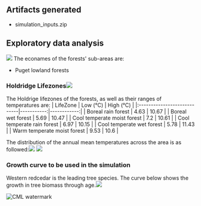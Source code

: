 ## Artifacts generated

*   simulation_inputs.zip

## Exploratory data analysis

![](https://asset.cml.dev/42439afe19295e706e1dd3d8cb70413f40ad6ab4?cml=png&cache-bypass=322f710f-82eb-48ce-b2a0-9f6fb99642b6)
The econames of the forests' sub-areas are:

*   Puget lowland forests

### Holdridge Lifezones![](https://asset.cml.dev/d102979f707797d51b62e2dcf1e010acd3bd89ad?cml=png&cache-bypass=7c3a429e-6c38-442b-88fb-cebd75484d6b)

The Holdrige lifezones of the forests, as well as their ranges of temperatures are:
| LifeZone                    |   Low (°C) |   High (°C) |
|:----------------------------|-----------:|------------:|
| Boreal rain forest          |       4.63 |       10.67 |
| Boreal wet forest           |       5.69 |       10.47 |
| Cool temperate moist forest |       7.2  |       10.61 |
| Cool temperate rain forest  |       6.97 |       10.15 |
| Cool temperate wet forest   |       5.78 |       11.43 |
| Warm temperate moist forest |       9.53 |       10.6  |

The distribution of the annual mean temperatures across the area is as followed:![](https://asset.cml.dev/cde62eb34584888c9c2308a8d93caa021011c1a1?cml=png&cache-bypass=c76dd6a9-de17-4d54-91a3-698c2491b39d)
![](https://asset.cml.dev/1fcd2afefa9a4165ca58e0ff3f8e1b38a1e47086?cml=png&cache-bypass=7cadab57-99f1-49f1-bd9b-13bc8fe05747)

### Growth curve to be used in the simulation

Western redcedar is the leading tree species. The curve below shows the growth in tree biomass through age.![](https://asset.cml.dev/444456600b7dbcee17b5b45f202ae78b40d5eb43?cml=png&cache-bypass=b6f9a830-ca14-4a56-b1c2-47b390566024)

![](https://cml.dev/watermark.png#b27a0a604d0131e84718af8e6772c578e5e9df69 "CML watermark")
